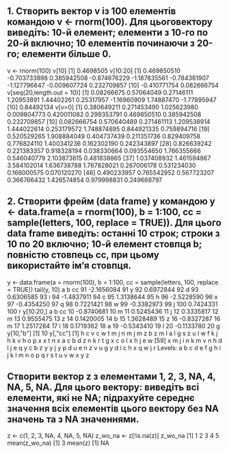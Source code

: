 ## 1. Створить вектор v із 100 елементів командою v <- rnorm(100). Для цьоговектору виведіть: 10-й елемент; елементи з 10-го по 20-й включно; 10 елементів починаючи з 20-го; елементи більше 0.
 
v <- rnorm(100)
v[10]
[1] 0.4698505
v[10:20]
[1]  0.469850510 -0.703733898  0.385942508 -0.874676229 -1.187835561 -0.784361907 -1.127796647 -0.009607724  0.232709857
[10] -0.410771754  0.082666754
v[seq(20,length.out = 10)]
[1]  0.08266675  0.57064049  0.27146111  1.20953891  1.44402261  0.25317957 -1.16960909  1.74887470 -1.77895947
[10]  0.84492134
v[v>0]
[1] 0.380649211 0.271453490 1.025623980 0.009804773 0.420011082 0.299353791 0.469850510 0.385942508 0.232709857
[10] 0.082666754 0.570640489 0.271461113 1.209538914 1.444022614 0.253179572 1.748874695 0.844921335 0.759894716
[19] 0.520529265 1.908884049 0.404737439 0.211351736 0.829409758 0.776824110 1.400341236 0.162302190 0.242343897
[28] 0.826639242 0.221383357 0.918328194 0.038330664 0.093554650 1.766355666 0.546040779 2.103873615 0.481838865
[37] 1.037408932 1.461594867 3.584102014 1.636738788 1.767828021 0.267006178 0.531234030 0.166000575 0.070120270
[46] 0.490233957 0.765542952 0.567723207 0.366766432 1.426574854 0.979998831 0.249668797
 
## 2. Створити фрейм (data frame) y командою y <- data.frame(a = rnorm(100), b = 1:100, cc = sample(letters, 100, replace = TRUE)). Для цього data frame виведіть: останні 10 строк; строки з 10 по 20 включно; 10-й елемент стовпця b; повністю стовпець cc, при цьому використайте ім’я стовпця.
 
 y <- data.frame(a = rnorm(100), b = 1:100, cc = sample(letters, 100, replace = TRUE))
 tail(y, 10)
             a   b cc
91  -2.1656084  91  y
92   0.6972844  92  d
93   0.6306585  93  i
94  -1.4837911  94  c
95   1.3138644  95  h
96  -2.5228590  96  x
97  -0.4354250  97  q
98   0.7221421  98  w
99  -0.3382973  99  j
100  0.7424331 100  r
 y[10:20,]
            a  b cc
10 -0.8740681 10  m
11  0.5245436 11  j
12  0.3335817 12  m
13  0.9555475 13  z
14  0.1420005 14  b
15  1.3628489 15  z
16 -0.8327287 16  m
17  1.2517284 17  l
18  0.1719362 18  a
19 -0.5343410 19  l
20 -0.1133780 20  g
 y[10,"b"]
[1] 10
 y[,"cc"]
  [1] h c v c w t m j n m j m z b z m l a l g s z u l w f k j h k v h o p x x t n x a c b d z n k r t g x c o l x h j e w
 [59] x m j i n k m v n h d l j e q y c b z y y j y p d u e n z v u g y d i c h x q w j r
Levels: a b c d e f g h i j k l m n o p q r s t u v w x y z
 
## Створити вектор z з елементами 1, 2, 3, NA, 4, NA, 5, NA. Для цього вектору: виведіть всі елементи, які не NA; підрахуйте середнє значення всіх елементів цього вектору без NA значень та з NA значеннями.
 
z <- c(1, 2, 3, NA, 4, NA, 5, NA)
z_wo_na <- z[!is.na(z)]
z_wo_na
[1] 1 2 3 4 5
mean(z_wo_na)
[1] 3
mean(z)
[1] NA